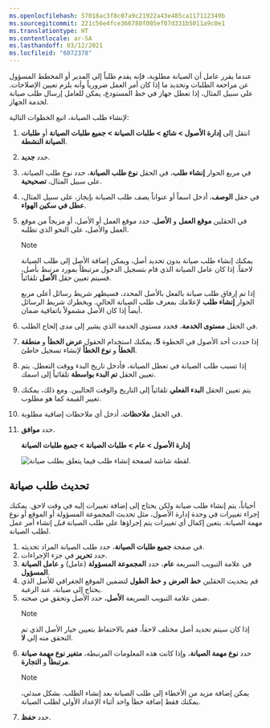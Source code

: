 ```yaml
---
ms.openlocfilehash: 57018ac3f8c07a9c21922a43e485ca117112349b
ms.sourcegitcommit: 221c56e4fce366780f005ef07d331b5011a9c0e1
ms.translationtype: HT
ms.contentlocale: ar-SA
ms.lasthandoff: 03/12/2021
ms.locfileid: "6072378"
---
```

عندما يقرر عامل أن الصيانة مطلوبة، فإنه يقدم طلباً إلى المدير أو المخطط المسؤول عن مراجعة الطلبات وتحديد ما إذا كان أمر العمل ضرورياً وأنه يلزم تعيين الإصلاحات. على سبيل المثال، إذا تعطل جهاز في خط المستودع، يمكن للعامل إرسال طلب صيانة لخدمة الجهاز. 

لإنشاء طلب الصيانة، اتبع الخطوات التالية:

1.  انتقل إلى **إدارة الأصول > شائع > طلبات الصيانة > ‏‫جميع طلبات الصيانة** أو‬ **‏طلبات الصيانة النشطة**.
2.  حدد **جديد**.
3.  في مربع الحوار **إنشاء طلب**، في الحقل **نوع طلب الصيانة**، حدد نوع طلب الصيانة، على سبيل المثال، **تصحيحية**.
4.  في حقل **الوصف**، أدخل اسماً أو عنواناً يصف طلب الصيانة بإيجاز، على سبيل المثال، **عطل في سكين الهواء**.
5.  في الحقلين **موقع العمل** و **الأصل**، حدد موقع العمل أو الأصل، أو مزيجاً من موقع العمل والأصل، على النحو الذي تطلبه.‬ 
    > [!NOTE]
    > يمكنك إنشاء طلب صيانة بدون تحديد أصل، ويمكن إضافة الأصل إلى طلب الصيانة لاحقاً. إذا كان عامل الصيانة الذي قام بتسجيل الدخول مرتبطاً بمورد مرتبط بأصل، فسيتم تعيين حقل **الأصل** تلقائياً.
    
    إذا تم إرفاق طلب صيانة بالفعل بالأصل المحدد، فسيظهر شريط رسائل أعلى مربع الحوار **إنشاء طلب** لإعلامك بمعرف طلب الصيانة الحالي. ويخطرك شريط الرسائل أيضاً إذا كان الأصل مشمولاً باتفاقية ضمان.
6.  في الحقل **مستوى الخدمة**، فحدد مستوى الخدمة الذي يشير إلى مدى إلحاح الطلب.
7.  إذا حددت أحد الأصول في الخطوة **5**، يمكنك استخدام الحقول **عرض الخطأ** و **منطقة الخطأ** و **نوع الخطأ** لإنشاء تسجيل خاطئ.
8.  إذا تسبب طلب الصيانة في تعطل الصيانة، فأدخل تاريخ البدء ووقت التعطل. يتم تعيين الحقل **تم البدء بواسطة** تلقائياً إلى اسمك.
9.  يتم تعيين الحقل **البدء الفعلي** تلقائياً إلى التاريخ والوقت الحاليين. ومع ذلك، يمكنك تغيير القيمة كما هو مطلوب.
10. في الحقل **ملاحظات**، أدخل أي ملاحظات إضافية مطلوبة.
11. حدد **موافق**.

    **إدارة الأصول > عام > طلبات الصيانة > جميع طلبات الصيانة**
 
    ![لقطة شاشة لصفحة إنشاء طلب فيما يتعلق بطلب صيانة.](../media/create-maintenance-request-ss.png)


## <a name="update-a-maintenance-request"></a>تحديث طلب صيانة
أحياناً، يتم إنشاء طلب صيانة ولكن يحتاج إلى إضافة تغييرات إليه في وقت لاحق. يمكنك إجراء تغييرات في وحدة إدارة الأصول، مثل تحديث المجموعة المسؤولة أو الموقع أو نوع مهمة الصيانة. يتعين إكمال أي تغييرات يتم إجراؤها على طلب الصيانة *قبل* إنشاء أمر عمل لطلب الصيانة. 

1.  في صفحة **جميع طلبات الصيانة**، حدد طلب الصيانة المراد تحديثه. 
2.  حدد **تحرير** في جزء الإجراءات.
3.  في علامة التبويب السريعة **عام**، حدد **المجموعة** **المسؤولة** (عامل) و **عامل الصيانة المسؤول**. 
4.  قم بتحديث الحقلين **خط العرض** و **خط الطول** لتضمين الموقع الجغرافي للأصل الذي يحتاج إلى صيانة، عند الرغبة.
5.  ضمن علامة التبويب السريعة **الأصل**، حدد الأصل وتحقق من صحته. 
    > [!NOTE]
    > إذا كان سيتم تحديد أصل مختلف لاحقاً، فقم بالاحتفاظ بتعيين خيار الأصل الذي تم التحقق منه إلى **لا**.
6.  حدد **نوع مهمة الصيانة**، وإذا كانت هذه المعلومات المرتبطة، **متغير نوع مهمة صيانة مرتبطاً** و **التجارة**.
    > [!NOTE]
    > يمكن إضافة مزيد من الأخطاء إلى طلب الصيانة بعد إنشاء الطلب. بشكل مبدئي، يمكنك فقط إضافة خطأ واحد أثناء الإعداد الأولي لطلب الصيانة. 
7.  حدد **حفظ**.

